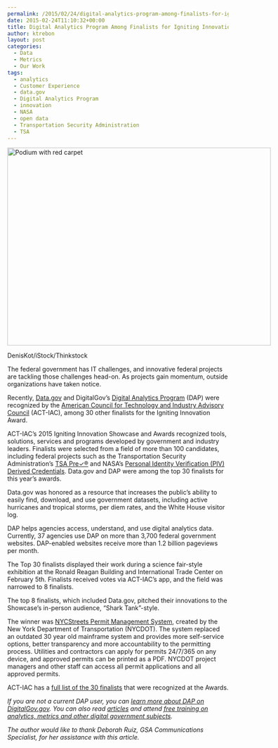 ```yaml
---
permalink: /2015/02/24/digital-analytics-program-among-finalists-for-igniting-innovation-award/
date: 2015-02-24T11:10:32+00:00
title: Digital Analytics Program Among Finalists for Igniting Innovation Award
author: ktrebon
layout: post
categories:
  - Data
  - Metrics
  - Our Work
tags:
  - analytics
  - Customer Experience
  - data.gov
  - Digital Analytics Program
  - innovation
  - NASA
  - open data
  - Transportation Security Administration
  - TSA
---
```


<div id="attachment_248372" style="width: 610px" class="wp-caption aligncenter">
  <img class="size-full wp-image-248372" src="https://s3.amazonaws.com/sitesusa/wp-content/uploads/sites/212/2015/02/600-x-450-Podium-with-red-carpet-DenisKot-iStock-Thinkstock-506330511.jpg" alt="Podium with red carpet" width="600" height="450" />
  
  <p class="wp-caption-text">
    DenisKot/iStock/Thinkstock
  </p>
</div>

The federal government has IT challenges, and innovative federal projects are tackling those challenges head-on. As projects gain momentum, outside organizations have taken notice.

Recently, [Data.gov](http://www.data.gov/) and DigitalGov’s [Digital Analytics Program](https://www.digitalgov.gov/services/dap/) (DAP) were recognized by the [American Council for Technology and Industry Advisory Council](https://actiac.org/) (ACT-IAC), among 30 other finalists for the Igniting Innovation Award.

ACT-IAC’s 2015 Igniting Innovation Showcase and Awards recognized tools, solutions, services and programs developed by government and industry leaders. Finalists were selected from a field of more than 100 candidates, including federal projects such as the Transportation Security Administration’s [TSA Pre✓®](http://www.tsa.gov/tsa-precheck) and NASA’s [Personal Identity Verification (PIV) Derived Credentials](https://apps.nasa.gov/blog/october-2014-cima-news-and-metrics). Data.gov and DAP were among the top 30 finalists for this year’s awards.

Data.gov was honored as a resource that increases the public’s ability to easily find, download, and use government datasets, including active hurricanes and tropical storms, per diem rates, and the White House visitor log.

DAP helps agencies access, understand, and use digital analytics data. Currently, 37 agencies use DAP on more than 3,700 federal government websites. DAP-enabled websites receive more than 1.2 billion pageviews per month.

The Top 30 finalists displayed their work during a science fair-style exhibition at the Ronald Reagan Building and International Trade Center on February 5th. Finalists received votes via ACT-IAC’s app, and the field was narrowed to 8 finalists.

The top 8 finalists, which included Data.gov, pitched their innovations to the Showcase’s in-person audience, “Shark Tank”-style.

The winner was [NYCStreets Permit Management System](http://www.nycstreets.net/public/permits), created by the New York Department of Transportation (NYCDOT). The system replaced an outdated 30 year old mainframe system and provides more self-service options, better transparency and more accountability to the permitting process. Utilities and contractors can apply for permits 24/7/365 on any device, and approved permits can be printed as a PDF. NYCDOT project managers and other staff can access all permit applications and all approved permits.

ACT-IAC has a [full list of the 30 finalists](https://actiac.org/custom-links/13343/68020/67416) that were recognized at the Awards.

_If you are not a current DAP user, you can [learn more about DAP on DigitalGov.gov](https://www.digitalgov.gov/services/dap/). You can also read [articles](https://www.digitalgov.gov/category/metrics/) and attend [free training on analytics, metrics and other digital government subjects](https://www.digitalgov.gov/events/)._

_The author would like to thank Deborah Ruiz, GSA Communications Specialist, for her assistance with this article._